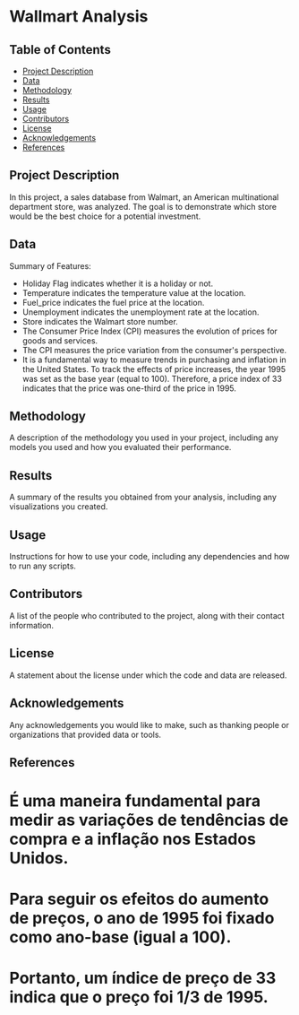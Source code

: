 
# Wallmart Analysis

## Table of Contents

- [Project Description](#project-description)
- [Data](#data)
- [Methodology](#methodology)
- [Results](#results)
- [Usage](#usage)
- [Contributors](#contributors)
- [License](#license)
- [Acknowledgements](#acknowledgements)
- [References](#references)

## Project Description

In this project, a sales database from Walmart, an American multinational department store, was analyzed.
The goal is to demonstrate which store would be the best choice for a potential investment.

## Data

Summary of Features:

- Holiday Flag indicates whether it is a holiday or not.
- Temperature indicates the temperature value at the location.
- Fuel_price indicates the fuel price at the location.
- Unemployment indicates the unemployment rate at the location.
- Store indicates the Walmart store number.
- The Consumer Price Index (CPI) measures the evolution of prices for goods and services.
- The CPI measures the price variation from the consumer's perspective.
- It is a fundamental way to measure trends in purchasing and inflation in the United States.
To track the effects of price increases, the year 1995 was set as the base year (equal to 100).
Therefore, a price index of 33 indicates that the price was one-third of the price in 1995.

## Methodology

A description of the methodology you used in your project, including any models you used and how you evaluated their performance.

## Results

A summary of the results you obtained from your analysis, including any visualizations you created.

## Usage

Instructions for how to use your code, including any dependencies and how to run any scripts.

## Contributors

A list of the people who contributed to the project, along with their contact information.

## License

A statement about the license under which the code and data are released.

## Acknowledgements

Any acknowledgements you would like to make, such as thanking people or organizations that provided data or tools.

## References


# É uma maneira fundamental para medir as variações de tendências de compra e a inflação nos Estados Unidos. 
# Para seguir os efeitos do aumento de preços, o ano de 1995 foi fixado como ano-base (igual a 100). 
# Portanto, um índice de preço de 33 indica que o preço foi 1/3 de 1995.
